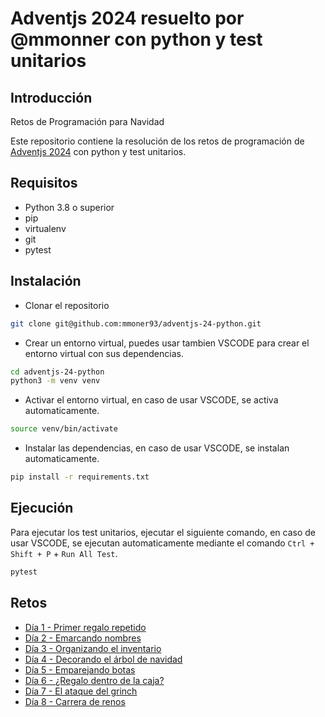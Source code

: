 # Adventjs 2024 resuelto por @mmonner con python y test unitarios

## Introducción

Retos de Programación para Navidad

Este repositorio contiene la resolución de los retos de programación de [Adventjs 2024](https://adventjs.com/2024) con python y test unitarios.

## Requisitos

- Python 3.8 o superior
- pip
- virtualenv
- git
- pytest

## Instalación

- Clonar el repositorio

```bash
git clone git@github.com:mmoner93/adventjs-24-python.git
```

- Crear un entorno virtual, puedes usar tambien VSCODE para crear el entorno virtual con sus dependencias.

```bash
cd adventjs-24-python
python3 -m venv venv
```

- Activar el entorno virtual, en caso de usar VSCODE, se activa automaticamente.

```bash
source venv/bin/activate
```

- Instalar las dependencias, en caso de usar VSCODE, se instalan automaticamente.

```bash
pip install -r requirements.txt
```

## Ejecución

Para ejecutar los test unitarios, ejecutar el siguiente comando, en caso de usar VSCODE, se ejecutan automaticamente mediante el comando `Ctrl + Shift + P` + `Run All Test`.

```bash
pytest
```

## Retos

- [Día 1 - Primer regalo repetido](https://adventjs.dev/es/challenges/2024/1)
- [Día 2 - Emarcando nombres](https://adventjs.dev/es/challenges/2024/2)
- [Día 3 - Organizando el inventario](https://adventjs.dev/es/challenges/2024/3)
- [Día 4 - Decorando el árbol de navidad](https://adventjs.dev/es/challenges/2024/4)
- [Día 5 - Emparejando botas](https://adventjs.dev/es/challenges/2024/5)
- [Día 6 - ¿Regalo dentro de la caja?](https://adventjs.dev/es/challenges/2024/6)
- [Día 7 - El ataque del grinch](https://adventjs.dev/es/challenges/2024/7)
- [Día 8 - Carrera de renos](https://adventjs.dev/es/challenges/2024/8)

